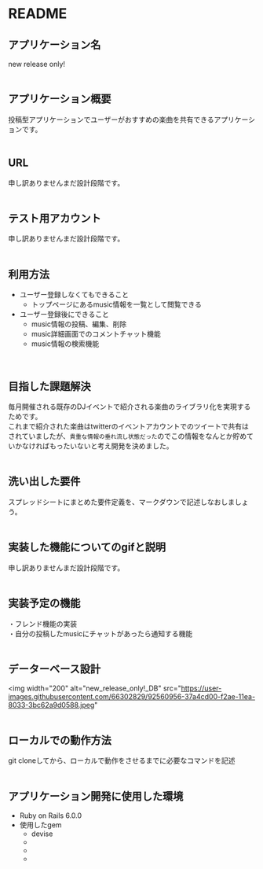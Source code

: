 # README

## アプリケーション名
new release only!  
<br>
## アプリケーション概要
投稿型アプリケーションでユーザーがおすすめの楽曲を共有できるアプリケーションです。  
<br>

## URL
申し訳ありませんまだ設計段階です。  
<br>

## テスト用アカウント
申し訳ありませんまだ設計段階です。  
<br>

## 利用方法
* ユーザー登録しなくてもできること
    * トップページにあるmusic情報を一覧として閲覧できる
* ユーザー登録後にできること
    * music情報の投稿、編集、削除
    * music詳細画面でのコメントチャット機能
    * music情報の検索機能
<br>

## 目指した課題解決
毎月開催される既存のDJイベントで紹介される楽曲のライブラリ化を実現するためです。  
これまで紹介された楽曲はtwitterのイベントアカウントでのツイートで共有はされていましたが、`貴重な情報の垂れ流し状態だった`のでこの情報をなんとか貯めていかなければもったいないと考え開発を決めました。  
<br>

## 洗い出した要件
スプレッドシートにまとめた要件定義を、マークダウンで記述しなおしましょう。  
<br>

## 実装した機能についてのgifと説明
申し訳ありませんまだ設計段階です。  
<br>

## 実装予定の機能
・フレンド機能の実装  
・自分の投稿したmusicにチャットがあったら通知する機能  
<br>

## データーベース設計
<img width="200" alt="new_release_only!_DB" src="https://user-images.githubusercontent.com/66302829/92560956-37a4cd00-f2ae-11ea-8033-3bc62a9d0588.jpeg"  
<br>

## ローカルでの動作方法
git cloneしてから、ローカルで動作をさせるまでに必要なコマンドを記述  
<br>

## アプリケーション開発に使用した環境
* Ruby on Rails 6.0.0  
* 使用したgem
    * devise
    * 
    * 
    * 
<br>
